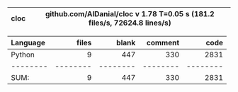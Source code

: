 cloc|github.com/AlDanial/cloc v 1.78  T=0.05 s (181.2 files/s, 72624.8 lines/s)
--- | ---

Language|files|blank|comment|code
:-------|-------:|-------:|-------:|-------:
Python|9|447|330|2831
--------|--------|--------|--------|--------
SUM:|9|447|330|2831

